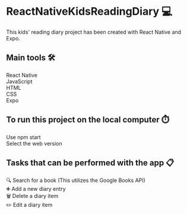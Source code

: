 # ReactNativeKidsReadingDiary :computer:

This kids' reading diary project has been created with React Native and Expo.

## Main tools :hammer_and_wrench:

React Native\
JavaScript\
HTML\
CSS\
Expo

## To run this project on the local computer :stopwatch:

Use npm start\
Select the web version

## Tasks that can be performed with the app :clipboard:

:mag: Search for a book (This utilizes the Google Books API)\
:heavy_plus_sign: Add a new diary entry\
:wastebasket: Delete a diary item\
:pencil2: Edit a diary item


